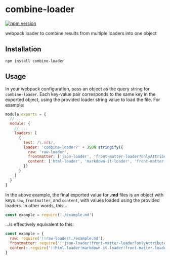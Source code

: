 # combine-loader
[![npm version](https://img.shields.io/npm/v/combine-loader.svg)](https://www.npmjs.com/package/combine-loader)

webpack loader to combine results from multiple loaders into one object

## Installation

```shell
npm install combine-loader
```

## Usage

In your webpack configuration, pass an object as the query string for `combine-loader`. Each key-value pair corresponds to the same key in the exported object, using the provided loader string value to load the file. For example:

```js
module.exports = {
  // ...
  module: {
    // ...
    loaders: [
      {
        test: /\.md$/,
        loader: 'combine-loader?' + JSON.stringify({
          raw: 'raw-loader',
          frontmatter: ['json-loader', 'front-matter-loader?onlyAttributes'],
          content: ['html-loader', 'markdown-it-loader', 'front-matter-loader?onlyBody']
        })
      }
    ]
  }
}
```

In the above example, the final exported value for **.md** files is an object with keys `raw`, `frontmatter`, and `content`, with values loaded using the provided loaders. In other words, this...

```js
const example = require('./example.md')
```

...is effectively equivalent to this:

```js
const example = {
  raw: require('!!raw-loader!./example.md'),
  frontmatter: require('!!json-loader!front-matter-loader?onlyAttributes!./example.md'),
  content: require('!!html-loader!markdown-it-loader!front-matter-loader?onlyBody!./example.md')
}
```
